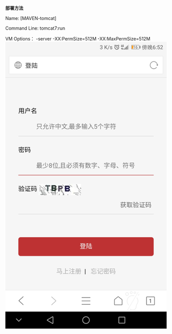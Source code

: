 **部署方法**

Name: 
[MAVEN-tomcat]

Command Line:
tomcat7:run

VM Options：
-server -XX:PermSize=512M -XX:MaxPermSize=512M
![Image text](https://github.com/NONGFAH/913ssm/blob/master/image/Screenshot_20181208-185248.jpg)
